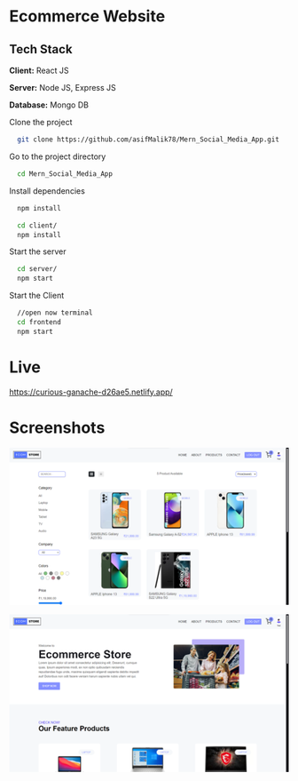 
# Ecommerce Website

## Tech Stack

**Client:** React JS

**Server:** Node JS, Express JS

**Database:** Mongo DB

Clone the project

```bash
  git clone https://github.com/asifMalik78/Mern_Social_Media_App.git
```

Go to the project directory

```bash
  cd Mern_Social_Media_App
```

Install dependencies

```bash
  npm install
```

```bash
  cd client/
  npm install
```

Start the server

```bash
  cd server/
  npm start
```
Start the Client

```bash
  //open now terminal
  cd frontend
  npm start
```

# Live
https://curious-ganache-d26ae5.netlify.app/
# Screenshots


![](https://raw.githubusercontent.com/asifMalik78/Ecommerce_React_App/master/screenshots/s1.png)


![](https://raw.githubusercontent.com/asifMalik78/Ecommerce_React_App/master/screenshots/s2.png)







